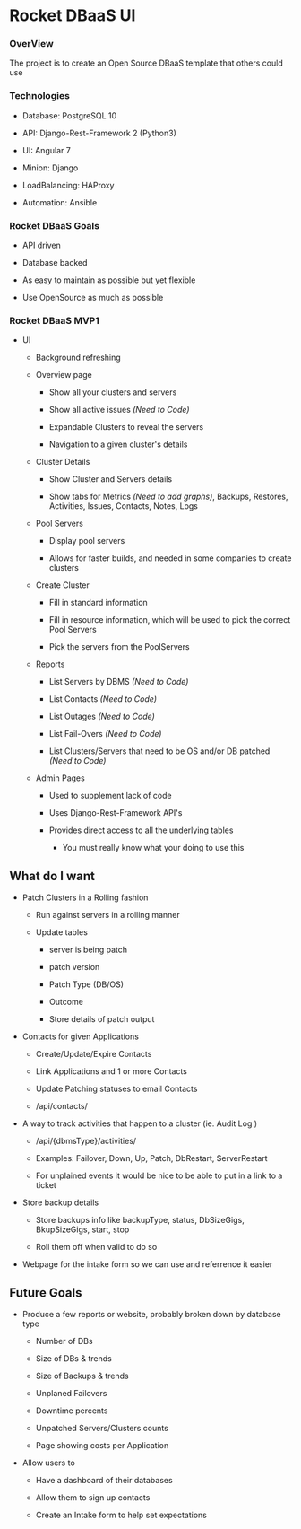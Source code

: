 <h1>Rocket DBaaS UI</h1>

<h3>OverView</h3>

   The project is to create an Open Source DBaaS template that others could use

<h3>Technologies</h3>

  * Database: PostgreSQL 10
  
  * API: Django-Rest-Framework 2 (Python3)
  
  * UI: Angular 7
  
  * Minion: Django
  
  * LoadBalancing: HAProxy
  
  * Automation: Ansible
  
<h3>Rocket DBaaS Goals</h3>

  * API driven
  
  * Database backed
  
  * As easy to maintain as possible but yet flexible
  
  * Use OpenSource as much as possible
  
<h3>Rocket DBaaS MVP1</h3>

  * UI
  
    * Background refreshing
    
    * Overview page
    
      * Show all your clusters and servers
      
      * Show all active issues <i>(Need to Code)</i>
      
      * Expandable Clusters to reveal the servers
      
      * Navigation to a given cluster's details
      
    * Cluster Details
    
      * Show Cluster and Servers details
      
      * Show tabs for Metrics <i>(Need to add graphs)</i>, Backups, Restores, Activities, Issues, Contacts, Notes, Logs
      
    * Pool Servers
    
      * Display pool servers
      
      * Allows for faster builds, and needed in some companies to create clusters
      
    * Create Cluster
    
      * Fill in standard information
      
      * Fill in resource information, which will be used to pick the correct Pool Servers
      
      * Pick the servers from the PoolServers
      
    * Reports
    
      * List Servers by DBMS <i>(Need to Code)</i>
      
      * List Contacts <i>(Need to Code)</i>
      
      * List Outages <i>(Need to Code)</i>
      
      * List Fail-Overs <i>(Need to Code)</i>
      
      * List Clusters/Servers that need to be OS and/or DB patched <i>(Need to Code)</i>
      
    * Admin Pages
    
      * Used to supplement lack of code
      
      * Uses Django-Rest-Framework API's
      
      * Provides direct access to all the underlying tables
      
        * You must really know what your doing to use this
      

<h2> What do I want </h2>

* Patch Clusters in a Rolling fashion
    * Run against servers in a rolling manner
    
    * Update tables 
    
        * server is being patch
    
        * patch version
    
        * Patch Type (DB/OS)
    
        * Outcome
    
        * Store details of patch output

* Contacts for given Applications
    
    * Create/Update/Expire Contacts
    
    * Link Applications and 1 or more Contacts
    
    * Update Patching statuses to email Contacts
    
    * /api/contacts/

* A way to track activities that happen to a cluster (ie. Audit Log
)
    * /api/{dbmsType}/activities/
    
    * Examples: Failover, Down, Up, Patch, DbRestart, ServerRestart
    
    * For unplained events it would be nice to be able to put in a link to a ticket

* Store backup details

    * Store backups info like backupType, status, DbSizeGigs, BkupSizeGigs, start, stop
    
    * Roll them off when valid to do so

* Webpage for the intake form so we can use and referrence it easier

    
<h2> Future Goals </h2>

* Produce a few reports or website, probably broken down by database type

    * Number of DBs
    
    * Size of DBs & trends
    
    * Size of Backups & trends
    
    * Unplaned Failovers
    
    * Downtime percents
    
    * Unpatched Servers/Clusters counts
    
    * Page showing costs per Application

* Allow users to

    * Have a dashboard of their databases
    
    * Allow them to sign up contacts
    
    * Create an Intake form to help set expectations